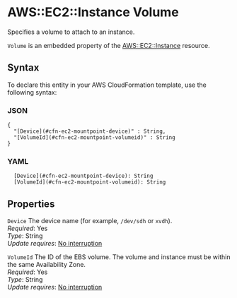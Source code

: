 # AWS::EC2::Instance Volume<a name="aws-properties-ec2-mount-point"></a>

Specifies a volume to attach to an instance\.

`Volume` is an embedded property of the [ AWS::EC2::Instance](https://docs.aws.amazon.com/AWSCloudFormation/latest/UserGuide/aws-properties-ec2-instance.html) resource\.

## Syntax<a name="aws-properties-ec2-mount-point-syntax"></a>

To declare this entity in your AWS CloudFormation template, use the following syntax:

### JSON<a name="aws-properties-ec2-mount-point-syntax.json"></a>

```
{
  "[Device](#cfn-ec2-mountpoint-device)" : String,
  "[VolumeId](#cfn-ec2-mountpoint-volumeid)" : String
}
```

### YAML<a name="aws-properties-ec2-mount-point-syntax.yaml"></a>

```
  [Device](#cfn-ec2-mountpoint-device): String
  [VolumeId](#cfn-ec2-mountpoint-volumeid): String
```

## Properties<a name="aws-properties-ec2-mount-point-properties"></a>

`Device` <a name="cfn-ec2-mountpoint-device"></a>
The device name \(for example, `/dev/sdh` or `xvdh`\)\.  
_Required_: Yes  
_Type_: String  
_Update requires_: [No interruption](https://docs.aws.amazon.com/AWSCloudFormation/latest/UserGuide/using-cfn-updating-stacks-update-behaviors.html#update-no-interrupt)

`VolumeId` <a name="cfn-ec2-mountpoint-volumeid"></a>
The ID of the EBS volume\. The volume and instance must be within the same Availability Zone\.  
_Required_: Yes  
_Type_: String  
_Update requires_: [No interruption](https://docs.aws.amazon.com/AWSCloudFormation/latest/UserGuide/using-cfn-updating-stacks-update-behaviors.html#update-no-interrupt)
